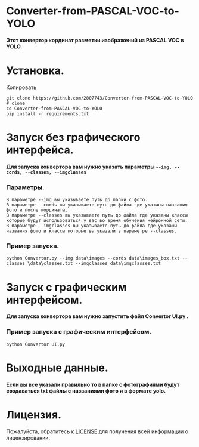 # Converter-from-PASCAL-VOC-to-YOLO
**Этот конвертор кординат разметки изображений из PASCAL VOC в YOLO.**
# Установка.
Копировать 
```
git clone https://github.com/2007743/Converter-from-PASCAL-VOC-to-YOLO  # clone
cd Converter-from-PASCAL-VOC-to-YOLO
pip install -r requirements.txt
```
# Запуск без графического интерфейса.
**Для запуска конвертора вам нужно указать параметры ```--img, --cords, --classes, --imgclasses ```**
### Параметры.
```
В параметре --img вы указываете путь до папки с фото.
В параметре --cords вы указываете путь до файла где указаны названия фото и после кординаты.
В параметре --classes вы указываете путь до файла где указаны классы которые будут использоваться у вас во время обучения нейронной сети.
В параметре --imgclasses вы указываете путь до файла где указаны названия фото и классы которые вы указали в параметре --classes.
```
### Пример запуска.
```
python Convertor.py --img data\images --cords data\images_box.txt --classes \data\classes.txt --imgclasses data\imgclasses.txt
```
# Запуск с графическим интерфейсом.
**Для запуска конвертора вам нужно запустить файл Convertor UI.py .**
### Пример запуска с графическим интерфейсом.
```
python Convertor UI.py 
```
# Выходные данные.
**Если вы все указали правильно то в папке с фотографиями будут создаваться txt файлы с названиями фото и в формате yolo.**
# Лицензия.
Пожалуйста, обратитесь к [LICENSE](https://github.com/2007743/Converter-from-PASCAL-VOC-to-YOLO/blob/main/LICENSE)  для получения всей информации о лицензировании.
